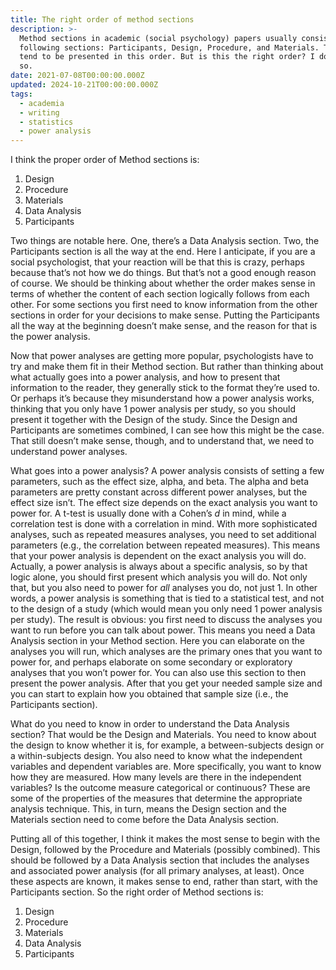 ```yaml
---
title: The right order of method sections
description: >-
  Method sections in academic (social psychology) papers usually consist of the
  following sections: Participants, Design, Procedure, and Materials. They also
  tend to be presented in this order. But is this the right order? I don't think
  so.
date: 2021-07-08T00:00:00.000Z
updated: 2024-10-21T00:00:00.000Z
tags:
  - academia
  - writing
  - statistics
  - power analysis
---
```



I think the proper order of Method sections is:

1.  Design
2.  Procedure
3.  Materials
4.  Data Analysis
5.  Participants

Two things are notable here. One, there’s a Data Analysis section. Two,
the Participants section is all the way at the end. Here I anticipate,
if you are a social psychologist, that your reaction will be that this
is crazy, perhaps because that’s not how we do things. But that’s not a
good enough reason of course. We should be thinking about whether the
order makes sense in terms of whether the content of each section
logically follows from each other. For some sections you first need to
know information from the other sections in order for your decisions to
make sense. Putting the Participants all the way at the beginning
doesn’t make sense, and the reason for that is the power analysis.

Now that power analyses are getting more popular, psychologists have to
try and make them fit in their Method section. But rather than thinking
about what actually goes into a power analysis, and how to present that
information to the reader, they generally stick to the format they’re
used to. Or perhaps it’s because they misunderstand how a power analysis
works, thinking that you only have 1 power analysis per study, so you
should present it together with the Design of the study. Since the
Design and Participants are sometimes combined, I can see how this might
be the case. That still doesn’t make sense, though, and to understand
that, we need to understand power analyses.

What goes into a power analysis? A power analysis consists of setting a
few parameters, such as the effect size, alpha, and beta. The alpha and
beta parameters are pretty constant across different power analyses, but
the effect size isn’t. The effect size depends on the exact analysis you
want to power for. A t-test is usually done with a Cohen’s *d* in mind,
while a correlation test is done with a correlation in mind. With more
sophisticated analyses, such as repeated measures analyses, you need to
set additional parameters (e.g., the correlation between repeated
measures). This means that your power analysis is dependent on the exact
analysis you will do. Actually, a power analysis is always about a
specific analysis, so by that logic alone, you should first present
which analysis you will do. Not only that, but you also need to power
for *all* analyses you do, not just 1. In other words, a power analysis
is something that is tied to a statistical test, and not to the design
of a study (which would mean you only need 1 power analysis per study).
The result is obvious: you first need to discuss the analyses you want
to run before you can talk about power. This means you need a Data
Analysis section in your Method section. Here you can elaborate on the
analyses you will run, which analyses are the primary ones that you want
to power for, and perhaps elaborate on some secondary or exploratory
analyses that you won’t power for. You can also use this section to then
present the power analysis. After that you get your needed sample size
and you can start to explain how you obtained that sample size (i.e.,
the Participants section).

What do you need to know in order to understand the Data Analysis
section? That would be the Design and Materials. You need to know about
the design to know whether it is, for example, a between-subjects design
or a within-subjects design. You also need to know what the independent
variables and dependent variables are. More specifically, you want to
know how they are measured. How many levels are there in the independent
variables? Is the outcome measure categorical or continuous? These are
some of the properties of the measures that determine the appropriate
analysis technique. This, in turn, means the Design section and the
Materials section need to come before the Data Analysis section.

Putting all of this together, I think it makes the most sense to begin
with the Design, followed by the Procedure and Materials (possibly
combined). This should be followed by a Data Analysis section that
includes the analyses and associated power analysis (for all primary
analyses, at least). Once these aspects are known, it makes sense to
end, rather than start, with the Participants section. So the right
order of Method sections is:

1.  Design
2.  Procedure
3.  Materials
4.  Data Analysis
5.  Participants
